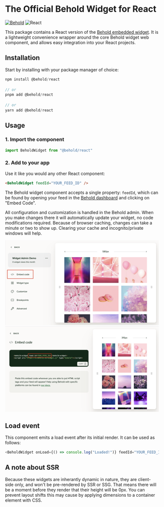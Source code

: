 # The Official Behold Widget for React

[![Behold](https://img.shields.io/badge/Behold-e8ebd7.svg?style=for-the-badge&logo=https://raw.githubusercontent.com/BeholdSocial/behold-react/main/readme-images/behold.svg&link=https://behold.so)](https://behold.so)
![React](https://img.shields.io/badge/react-%2320232a.svg?style=for-the-badge&logo=react&logoColor=%2361DAFB)

This package contains a React version of the [Behold embedded widget](https://behold.so/docs/widget/). It is a lightweight convenience wrapper around the core Behold widget web component, and allows easy integration into your React projects.

## Installation

Start by installing with your package manager of choice:

```jsx
npm install @behold/react

// or
pnpm add @behold/react

// or
yarn add @behold/react
```

## Usage

### 1. Import the component

```js
import BeholdWidget from "@behold/react"
```

### 2. Add to your app

Use it like you would any other React component:

```html
<BeholdWidget feedId="YOUR_FEED_ID" />
```

The Behold widget component accepts a single property: `feedId`, which can be found by opening your feed in the [Behold dashboard](https://app.behold.so) and clicking on "Embed Code".

All configuration and customization is handled in the Behold admin. When you make changes there it will automatically update your widget, no code modifications required. Because of browser caching, changes can take a minute or two to show up. Clearing your cache and incognito/private windows will help.

![Behold feed settings page](./readme-images/find-your-feed-id-1.png)
![Behold feed embed code page](./readme-images/find-your-feed-id-2.png)

## Load event

This component emits a load event after its initial render. It can be used as follows:

```js
<BeholdWidget onLoad={() => console.log("Loaded!")} feedId="YOUR_FEED_ID" />
```

## A note about SSR

Because these widgets are inherantly dynamic in nature, they are client-side only, and won't be pre-rendered by SSR or SSG. That means there will be a moment before they render that their height will be 0px. You can prevent layout shifts this may cause by applying dimensions to a container element with CSS.
